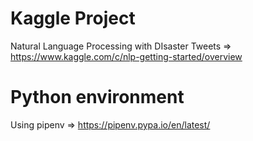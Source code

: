 # Kaggle Project

Natural Language Processing with DIsaster Tweets => https://www.kaggle.com/c/nlp-getting-started/overview

# Python environment

Using pipenv => https://pipenv.pypa.io/en/latest/
